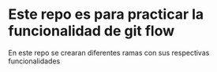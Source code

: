 # Este repo es para practicar la funcionalidad de git flow

En este repo se crearan diferentes ramas con sus respectivas funcionalidades